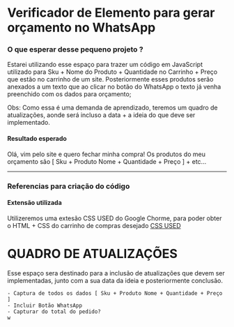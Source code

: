 # **Verificador de Elemento para gerar orçamento no WhatsApp**

### **O que esperar desse pequeno projeto ?**

Estarei utilizando esse espaço para trazer um código em JavaScript utilizado para Sku + Nome do Produto + Quantidade no Carrinho + Preço que estão no carrinho de um site.
Posteriormente esses produtos serão anexados a um texto que ao clicar no botão do WhatsApp o texto já venha preenchido com os dados para orçamento;

Obs: Como essa é uma demanda de aprendizado, teremos um quadro de atualizações, aonde será incluso a data + a ideia do que deve ser implementado.


#### Resultado esperado
Olá, vim pelo site e quero fechar minha compra! Os produtos do meu orçamento são [ Sku + Produto Nome + Quantidade + Preço ] + etc...

------

### **Referencias para criação do código**

#### Extensão utilizada
Utilizeremos uma extesão CSS USED do Google Chorme, para poder obter o HTML + CSS do carrinho de compras desejado
[CSS USED](https://chromewebstore.google.com/detail/css-used/cdopjfddjlonogibjahpnmjpoangjfff?pli=1)





# **QUADRO DE ATUALIZAÇÕES**
Esse espaço sera destinado para a inclusão de atualizações que devem ser implementadas, junto com a sua data da ideia e posteriormente conclusão.

```
- Captura de todos os dados [ Sku + Produto Nome + Quantidade + Preço ]
- Incluir Botão WhatsApp
- Capturar do total do pedido?
w

```
